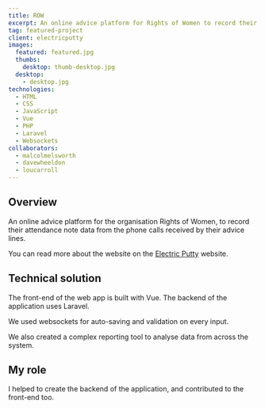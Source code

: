 ```yaml
---
title: ROW
excerpt: An online advice platform for Rights of Women to record their attendance note data from the phone calls received by their advice lines.
tag: featured-project
client: electricputty
images:
  featured: featured.jpg
  thumbs:
    desktop: thumb-desktop.jpg
  desktop:
    - desktop.jpg
technologies:
  - HTML
  - CSS
  - JavaScript
  - Vue
  - PHP
  - Laravel
  - Websockets
collaborators:
  - malcolmelsworth
  - davewheeldon
  - loucarroll
---
```


## Overview

An online advice platform for the organisation Rights of Women, to record their attendance note data from the phone calls received by their advice lines.

You can read more about the website on the [Electric Putty](https://electricputty.co.uk/case-study/transforming-legal-advice-services) website.


## Technical solution

The front-end of the web app is built with Vue. The backend of the application uses Laravel.

We used websockets for auto-saving and validation on every input.

We also created a complex reporting tool to analyse data from across the system.


## My role

I helped to create the backend of the application, and contributed to the front-end too.
